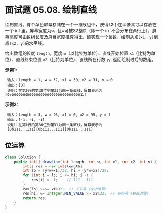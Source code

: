 # 面试题 05.08. 绘制直线

绘制直线。有个单色屏幕存储在一个一维数组中，使得32个连续像素可以存放在一个 int 里。屏幕宽度为`w`，且`w`可被32整除（即一个 int 不会分布在两行上），屏幕高度可由数组长度及屏幕宽度推算得出。请实现一个函数，绘制从点`(x1, y)`到点`(x2, y)`的水平线。

给出数组的长度 `length`，宽度 `w`（以比特为单位）、直线开始位置 `x1`（比特为单位）、直线结束位置 `x2`（比特为单位）、直线所在行数 `y`。返回绘制过后的数组。

**示例1:**

```
 输入：length = 1, w = 32, x1 = 30, x2 = 31, y = 0
 输出：[3]
 说明：在第0行的第30位到第31为画一条直线，屏幕表示为[0b000000000000000000000000000000011]
```

**示例2:**

```
 输入：length = 3, w = 96, x1 = 0, x2 = 95, y = 0
 输出：[-1, -1, -1]
 说明：在第0行的第30位到第31为画一条直线，屏幕表示为
 [0b111...111][0b111...111][0b111...111]
```



## 位运算

```java
class Solution {
    public int[] drawLine(int length, int w, int x1, int x2, int y) {  
        int[] res = new int[length];
        int lo = (y*w+x1)/32, hi = (y*w+x2)/32;
        for (int i = lo; i <= hi; i++) {
            res[i] = -1;    // 111...111
        }
        res[lo] >>>= x1%32;  // 无符号（左边消零）
        res[hi] &= Integer.MIN_VALUE >> x2%32;  // 有符号（右边消零）
        return res;
    }
}
```

